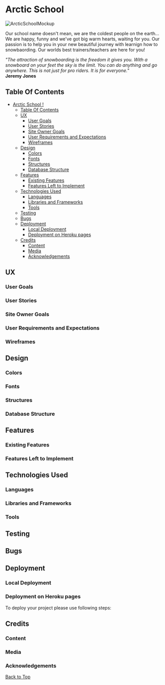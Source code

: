 # Arctic School ![]()

![ArcticSchoolMockup]()

Our school name doesn't mean, we are the coldest people on the earth... We are happy, funny and we've got big warm hearts, waiting for you. Our passion is to help you in your new beautiful journey with learnign how to snowbaording. Our worlds best trainers/teachers are here for you!

_"The attraction of snowboarding is the freedom it gives you. With a snowboard on your feet the sky is the limit. You can do anything and go anywhere. This is not just for pro riders. It is for everyone."_ \
**Jeremy Jones**

## Table Of Contents
- [Arctic School !](#arctic-school-)
  - [Table Of Contents](#table-of-contents)
  - [UX](#ux)
    - [User Goals](#user-goals)
    - [User Stories](#user-stories)
    - [Site Owner Goals](#site-owner-goals)
    - [User Requirements and Expectations](#user-requirements-and-expectations)
    - [Wireframes](#wireframes)
  - [Design](#design)
    - [Colors](#colors)
    - [Fonts](#fonts)
    - [Structures](#structures)
    - [Database Structure](#database-structure)
  - [Features](#features)
    - [Existing Features](#existing-features)
    - [Features Left to Implement](#features-left-to-implement)
  - [Technologies Used](#technologies-used)
    - [Languages](#languages)
    - [Libraries and Frameworks](#libraries-and-frameworks)
    - [Tools](#tools)
  - [Testing](#testing)
  - [Bugs](#bugs)
  - [Deployment](#deployment)
    - [Local Deployment](#local-deployment)
    - [Deployment on Heroku pages](#deployment-on-heroku-pages)
  - [Credits](#credits)
    - [Content](#content)
    - [Media](#media)
    - [Acknowledgements](#acknowledgements)

## UX

### User Goals

### User Stories

### Site Owner Goals

### User Requirements and Expectations

### Wireframes

## Design

### Colors

### Fonts

### Structures

### Database Structure

## Features

### Existing Features

### Features Left to Implement

## Technologies Used

### Languages

### Libraries and Frameworks

### Tools

## Testing

## Bugs

## Deployment

### Local Deployment

### Deployment on Heroku pages

To deploy your project please use following steps:

## Credits

### Content

### Media

### Acknowledgements

[Back to Top](#arctic-school)